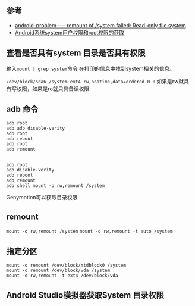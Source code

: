 ## 参考

* [android-problem——remount of /system failed: Read-only file system](http://www.cnblogs.com/zl1991/p/6378033.html)
* [Android系统system用户权限和root权限的获取](https://blog.csdn.net/wf_fln/article/details/78687300)

## 查看是否具有system 目录是否具有权限


输入`mount | grep system`命令
在打印的信息中找到system相关的信息。

`/dev/block/sda6 /system ext4 rw,noatime,data=ordered 0 0`
如果是rw就具有写权限，如果是ro就只具备读权限

## adb 命令


```
adb root
adb adb disable-verity 
adb root
adb reboot
adb root
adb remount


adb root
adb disable-verity
adb reboot
adb remount
adb shell mount -o rw,remount /system
```
Genymotion可以获取目录权限

 
## remount

`mount -o rw,remount /system`
`mount -o rw,remount -t auto /system
`
## 指定分区


```
mount -o remount /dev/block/mtdblock0 /system
mount -o remount /dev/block/vda /system
mount -o rw,remount -t ext4 /dev/block/vda
```



## Android Studio模拟器获取System 目录权限



